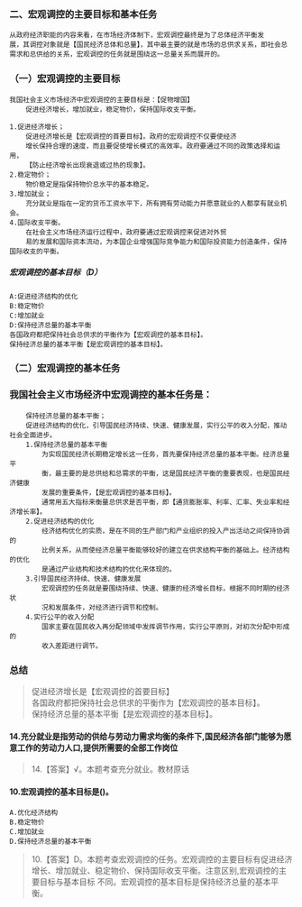 ### 二、宏观调控的主要目标和基本任务
    从政府经济职能的内容来看，在市场经济体制下，宏观调控最终是为了总体经济平衡发
    展，其调控对象就是【国民经济总体和总量】，其中最主要的就是市场的总供求关系，即社会总
    需求和总供给的关系，宏观调控的任务就是围绕这一总量关系而展开的。
    
### （一）宏观调控的主要目标
    我国社会主义市场经济中宏观调控的主要目标是：【促物增国】
        促进经济增长，增加就业，稳定物价，保持国际收支平衡。
        
    1.促进经济增长；
        促进经济增长是【宏观调控的首要目标】。政府的宏观调控不仅要使经济
        增长保持合理的速度，而且要促使增长模式的高效率。政府要通过不同的政策选择和运用，
        【防止经济增长出现衰退或过热的现象】。
    2.稳定物价；
        物价稳定是指保持物价总水平的基本稳定。
    3.增加就业；
        充分就业是指在一定的货币工资水平下，所有拥有劳动能力并愿意就业的人都享有就业机会。
    4.国际收支平衡。
        在社会主义市场经济运行过程中，政府要通过宏观调控来促进对外贸
        易的发展和国际资本流动，为本国企业增强国际竞争能力和国际投资能力创造条件，保持国际收支的平衡。

##### 宏观调控的基本目标（D）
    A:促进经济结构的优化
    B:稳定物价
    C:增加就业
    D:保持经济总量的基本平衡
    各国政府都把保持社会总供求的平衡作为【宏观调控的基本目标】。
    保持经济总量的基本平衡【是宏观调控的基本目标】。



### （二）宏观调控的基本任务
### 我国社会主义市场经济中宏观调控的基本任务是：
        保持经济总量的基本平衡；
        促进经济结构的优化，引导国民经济持续、快速、健康发展，实行公平的收入分配，推动社会全面进步。
        1.保持经济总量的基本平衡
            为实现国民经济长期稳定增长这一任务，首先要保持经济总量的基本平衡。经济总量平
            衡，最主要的是总供给和总需求的平衡，这是国民经济平衡的重要表现，也是国民经济健康
            发展的重要条件，【是宏观调控的基本目标】。
            通常用五大指标来衡量总供求是否平衡，即【通货膨胀率、利率、汇率、失业率和经济增长率】。
        2.促进经济结构的优化
            经济结构优化的实质，是在不同的生产部门和产业组织的投入产出活动之间保持协调的
            比例关系，从而使经济总量平衡能够较好的建立在供求结构平衡的基础上。经济结构的优化
            是通过产业结构和技术结构的优化来体现的。
        3.引导国民经济持续、快速、健康发展
            宏观调控的任务就是要围绕持续、快速、健康的经济增长目标，根据不同时期的经济状
            况和发展条件，对经济进行调节和控制。
        4.实行公平的收入分配
            国家主要在国民收入再分配领域中发挥调节作用，实行公平原则，对初次分配中形成的
            收入差距进行调节。
            
### 总结
>   促进经济增长是【宏观调控的首要目标】  
    各国政府都把保持社会总供求的平衡作为【宏观调控的基本目标】。  
    保持经济总量的基本平衡【是宏观调控的基本目标】。  
            
    
#### 14.充分就业是指劳动的供给与劳动力需求均衡的条件下,国民经济各部门能够为愿意工作的劳动力人口,提供所需要的全部工作岗位
>   14.【答案】√。本题考查充分就业。教材原话

#### 10.宏观调控的基本目标是()。
    A.优化经济结构
    B.稳定物价
    C.增加就业
    D.保持经济总量的基本平衡
>   10.【答案】D。本题考查宏观调控的任务。宏观调控的主要目标有促进经济
    增长、增加就业、稳定物价、保持国际收支平衡。注意区别,宏观调控的主要目标与基本目标
    不同。宏观调控的基本目标是保持经济总量的基本平衡。
